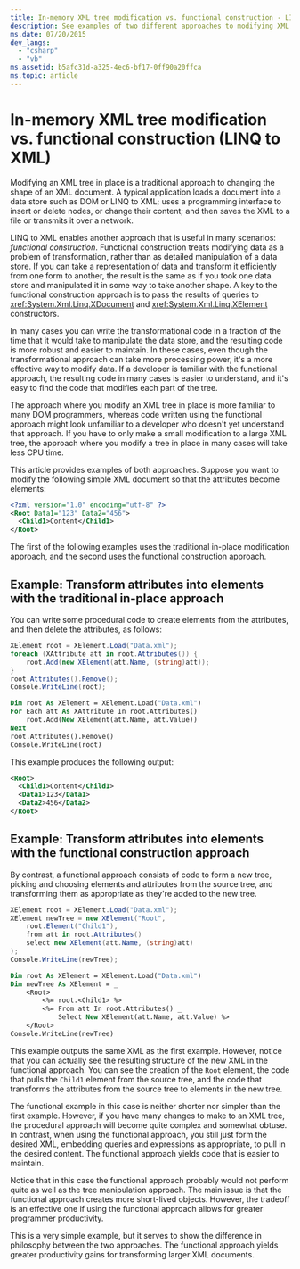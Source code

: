 ```yaml
---
title: In-memory XML tree modification vs. functional construction - LINQ to XML
description: See examples of two different approaches to modifying XML trees.
ms.date: 07/20/2015
dev_langs:
  - "csharp"
  - "vb"
ms.assetid: b5afc31d-a325-4ec6-bf17-0ff90a20ffca
ms.topic: article
---
```


# In-memory XML tree modification vs. functional construction (LINQ to XML)

Modifying an XML tree in place is a traditional approach to changing the shape of an XML document. A typical application loads a document into a data store such as DOM or LINQ to XML; uses a programming interface to insert or delete nodes, or change their content; and then saves the XML to a file or transmits it over a network.

LINQ to XML enables another approach that is useful in many scenarios: *functional construction*. Functional construction treats modifying data as a problem of transformation, rather than as detailed manipulation of a data store. If you can take a representation of data and transform it efficiently from one form to another, the result is the same as if you took one data store and manipulated it in some way to take another shape. A key to the functional construction approach is to pass the results of queries to <xref:System.Xml.Linq.XDocument> and <xref:System.Xml.Linq.XElement> constructors.

In many cases you can write the transformational code in a fraction of the time that it would take to manipulate the data store, and the resulting code is more robust and easier to maintain. In these cases, even though the transformational approach can take more processing power, it's a more effective way to modify data. If a developer is familiar with the functional approach, the resulting code in many cases is easier to understand, and it's easy to find the code that modifies each part of the tree.

The approach where you modify an XML tree in place is more familiar to many DOM programmers, whereas code written using the functional approach might look unfamiliar to a developer who doesn't yet understand that approach. If you have to only make a small modification to a large XML tree, the approach where you modify a tree in place in many cases will take less CPU time.

This article provides examples of both approaches. Suppose you want to modify the following simple XML document so that the attributes become elements:

```xml
<?xml version="1.0" encoding="utf-8" ?>
<Root Data1="123" Data2="456">
  <Child1>Content</Child1>
</Root>
```

The first of the following examples uses the traditional in-place modification approach, and the second uses the functional construction approach.

## Example: Transform attributes into elements with the traditional in-place approach

You can write some procedural code to create elements from the attributes, and then delete the attributes, as follows:

```csharp
XElement root = XElement.Load("Data.xml");
foreach (XAttribute att in root.Attributes()) {
    root.Add(new XElement(att.Name, (string)att));
}
root.Attributes().Remove();
Console.WriteLine(root);
```

```vb
Dim root As XElement = XElement.Load("Data.xml")
For Each att As XAttribute In root.Attributes()
    root.Add(New XElement(att.Name, att.Value))
Next
root.Attributes().Remove()
Console.WriteLine(root)
```

This example produces the following output:

```xml
<Root>
  <Child1>Content</Child1>
  <Data1>123</Data1>
  <Data2>456</Data2>
</Root>
```

## Example: Transform attributes into elements with the functional construction approach

By contrast, a functional approach consists of code to form a new tree, picking and choosing elements and attributes from the source tree, and transforming them as appropriate as they're added to the new tree.

```csharp
XElement root = XElement.Load("Data.xml");
XElement newTree = new XElement("Root",
    root.Element("Child1"),
    from att in root.Attributes()
    select new XElement(att.Name, (string)att)
);
Console.WriteLine(newTree);
```

```vb
Dim root As XElement = XElement.Load("Data.xml")
Dim newTree As XElement = _
    <Root>
        <%= root.<Child1> %>
        <%= From att In root.Attributes() _
            Select New XElement(att.Name, att.Value) %>
    </Root>
Console.WriteLine(newTree)
```

This example outputs the same XML as the first example. However, notice that you can actually see the resulting structure of the new XML in the functional approach. You can see the creation of the `Root` element, the code that pulls the `Child1` element from the source tree, and the code that transforms the attributes from the source tree to elements in the new tree.

The functional example in this case is neither shorter nor simpler than the first example. However, if you have many changes to make to an XML tree, the procedural approach will become quite complex and somewhat obtuse. In contrast, when using the functional approach, you still just form the desired XML, embedding queries and expressions as appropriate, to pull in the desired content. The functional approach yields code that is easier to maintain.

Notice that in this case the functional approach probably would not perform quite as well as the tree manipulation approach. The main issue is that the functional approach creates more short-lived objects. However, the tradeoff is an effective one if using the functional approach allows for greater programmer productivity.

This is a very simple example, but it serves to show the difference in philosophy between the two approaches. The functional approach yields greater productivity gains for transforming larger XML documents.
